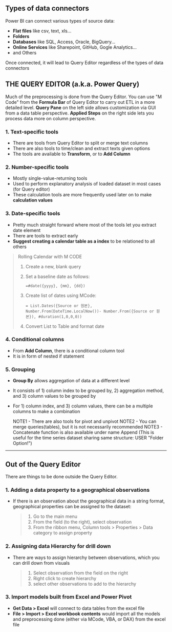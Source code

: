 ## Types of data connectors

Power BI can connect various types of source data:

- **Flat files** like csv, text, xls...
- **Folders**
- **Databases** like SQL, Access, Oracle, BigQuery...
- **Online Services** like Sharepoint, GitHub, Gogle Analytics...
- and Others

Once connected, it will lead to Query Editor regardless of the types of data connectors



## THE QUERY EDITOR (a.k.a. Power Query)

Much of the preprocessing is done from the Query Editor.
You can use "M Code" from the **Formula Bar** of Query Editor to carry out ETL in a more detailed level.
**Query Pane** on the left side allows customization via GUI from a data table perspective.
**Applied Steps** on the right side lets you process data more on column perspective.

### 1. Text-specific tools

- There are tools from Query Editor to split or merge text columns
- There are also tools to time/clean and extract texts given options
- The tools are available to **Transform**, or to **Add Column**

### 2. Number-specific tools

- Mostly single-value-returning tools
- Used to perform explanatory analysis of loaded dataset in most cases (for Query editor)
- These calculation tools are more frequently used later on to make **calculation values**

### 3. Date-specific tools

- Pretty much straight forward where most of the tools let you extract date element
- There are tools to extract early
- **Suggest creating a calendar table as a index** to be relationed to all others

> Rolling Calendar with M CODE
>
> 1. Create a new, blank query
>
> 2. Set a baseline date as follows:
>
>    ```mcode
>    =#date({yyyy}, {mm}, {dd})
>    ```
>
> 3. Create list of dates using MCode:
>
>    ```mcode
>    = List.Dates({Source or 원본}, Number.From(DateTime.LocalNow())- Number.From({Source or 원본}), #duration(1,0,0,0))
>    ```
>
> 4. Convert List to Table and format date

### 4. Conditional columns

- From **Add Column**, there is a conditional column tool
- It is in form of nested if statement

### 5. Grouping

- **Group By** allows aggregation of data at a different level

- It consists of 1) column index to be grouped by, 2) aggregation method, and 3) column values to be grouped by

- For 1) column index, and 3) column values, there can be a multiple columns to make a combination

  NOTE1 - There are also tools for pivot and unpivot
  NOTE2 - You can merge queries(tables), but it is not necessarily recommended
  NOTE3 - Concatenate function is also available under name Append
                 (This is useful for the time series dataset sharing same structure: USER "Folder Option!")



___

## Out of the Query Editor

There are things to be done outside the Query Editor.

### 1.  Adding a data property to a geographical observations

- If there is an observation about the geographical data in a string format, geographical properties can be assigned to the dataset:

  > 1. Go to the main menu
  > 2. From the field (to the right), select observation 
  > 3. From the ribbon menu, Column tools > Properties > Data category to assign property

### 2.  Assigning data **Hierarchy for drill down**

- There are ways to assign hierarchy between observations, which you can drill down from visuals

  > 1. Select observation from the field on the right
  > 2. Right click to create hierarchy
  > 3. select other observations to add to the hierarchy

### 3. Import models built from Excel and Power Pivot

- **Get Data > Excel** will connect to data tables from the excel file
- **File > Import > Excel workbook contents** would import all the models and preprocessing done (either via MCode, VBA, or DAX) from the excel file
